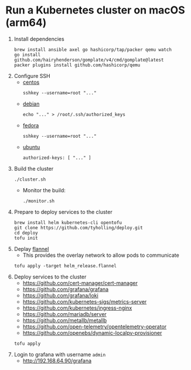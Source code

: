 # Run a Kubernetes cluster on macOS (arm64)

1. Install dependencies
   ```
   brew install ansible axel go hashicorp/tap/packer qemu watch
   go install github.com/hairyhenderson/gomplate/v4/cmd/gomplate@latest
   packer plugins install github.com/hashicorp/qemu
   ```
1. Configure SSH
   - [centos](../centos/kickstart.cfg)
     ```
     sshkey --username=root "..."
     ```
   - [debian](../debian/preseed.cfg)
     ```
     echo "..." > /root/.ssh/authorized_keys
     ```
   - [fedora](../fedora/kickstart.cfg)
     ```
     sshkey --username=root "..."
     ```
   - [ubuntu](../ubuntu/user-data)
     ```
     authorized-keys: [ "..." ]
     ```
1. Build the cluster
   ```
   ./cluster.sh
   ```
   - Monitor the build:
     ```
     ./monitor.sh
     ```
1. Prepare to deploy services to the cluster
   ```
   brew install helm kubernetes-cli opentofu
   git clone https://github.com/tyholling/deploy.git
   cd deploy
   tofu init
   ```
1. Deplay [flannel](https://github.com/flannel-io/flannel)
   - This provides the overlay network to allow pods to communicate
   ```
   tofu apply -target helm_release.flannel
   ```
1. Deploy services to the cluster
   - https://github.com/cert-manager/cert-manager
   - https://github.com/grafana/grafana
   - https://github.com/grafana/loki
   - https://github.com/kubernetes-sigs/metrics-server
   - https://github.com/kubernetes/ingress-nginx
   - https://github.com/mariadb/server
   - https://github.com/metallb/metallb
   - https://github.com/open-telemetry/opentelemetry-operator
   - https://github.com/openebs/dynamic-localpv-provisioner
   ```
   tofu apply
   ```
1. Login to grafana with username `admin`
   - http://192.168.64.90/grafana
